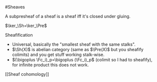 #Sheaves 

A subpresheaf of a sheaf is a sheaf iff it's closed under gluing.

$\ker_\Sh=\ker_\Pre$

Sheafification
- Universal, basically the "smallest sheaf with the same stalks".
- $\Sh(X)$ is abelian category (same as $\Pre(X)$ but you sheafify colimits) and you get stuff working stalk-wise.
- $(\bigoplus \Fc_i)_p=\bigoplus (\Fc_i)_p$ (colimit so I had to sheafify), for infinite product this does not work. 



[[Sheaf cohomology]]

